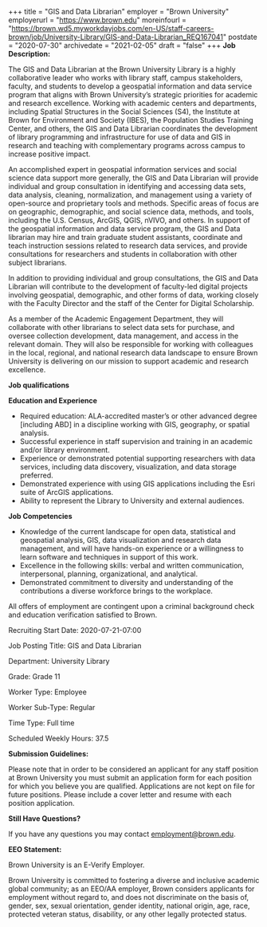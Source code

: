 +++
title = "GIS and Data Librarian" 
employer =  "Brown University"
employerurl = "https://www.brown.edu"
moreinfourl = "https://brown.wd5.myworkdayjobs.com/en-US/staff-careers-brown/job/University-Library/GIS-and-Data-Librarian_REQ167041"
postdate = "2020-07-30"
archivedate = "2021-02-05"
draft = "false"
+++
**Job Description:**

The GIS and Data Librarian at the Brown University Library is a highly collaborative leader who works with library staff, campus stakeholders, faculty, and students to develop a geospatial information and data service program that aligns with Brown University’s strategic priorities for academic and research excellence. Working with academic centers and departments, including Spatial Structures in the Social Sciences (S4), the Institute at Brown for Environment and Society (IBES), the Population Studies Training Center, and others, the GIS and Data Librarian coordinates the development of library programming and infrastructure for use of data and GIS in research and teaching with complementary programs across campus to increase positive impact.

An accomplished expert in geospatial information services and social science data support more generally, the GIS and Data Librarian will provide individual and group consultation in identifying and accessing data sets, data analysis, cleaning, normalization, and management using a variety of open-source and proprietary tools and methods. Specific areas of focus are on geographic, demographic, and social science data, methods, and tools, including the U.S. Census, ArcGIS, QGIS, nVIVO, and others. In support of the geospatial information and data service program, the GIS and Data librarian may hire and train graduate student assistants, coordinate and teach instruction sessions related to research data services, and provide consultations for researchers and students in collaboration with other subject librarians.

In addition to providing individual and group consultations, the GIS and Data Librarian will contribute to the development of faculty-led digital projects involving geospatial, demographic, and other forms of data, working closely with the Faculty Director and the staff of the Center for Digital Scholarship.

As a member of the Academic Engagement Department, they will collaborate with other librarians to select data sets for purchase, and oversee collection development, data management, and access in the relevant domain. They will also be responsible for working with colleagues in the local, regional, and national research data landscape to ensure Brown University is delivering on our mission to support academic and research excellence.

**Job qualifications**

**Education and Experience**

- Required education: ALA-accredited master’s or other advanced degree [including ABD] in a discipline working with GIS, geography, or spatial analysis.
- Successful experience in staff supervision and training in an academic and/or library environment. 
- Experience or demonstrated potential supporting researchers with data services, including data discovery, visualization, and data storage preferred.
- Demonstrated experience with using GIS applications including the Esri suite of ArcGIS applications.
- Ability to represent the Library to University and external audiences.

**Job Competencies**

- Knowledge of the current landscape for open data, statistical and geospatial analysis, GIS, data visualization and research data management, and will have hands-on experience or a willingness to learn software and techniques in support of this work.
- Excellence in the following skills: verbal and written communication, interpersonal, planning, organizational, and analytical. 
- Demonstrated commitment to diversity and understanding of the contributions a diverse workforce brings to the workplace. 

All offers of employment are contingent upon a criminal background check and education verification satisfied to Brown.

Recruiting Start Date: 2020-07-21-07:00

Job Posting Title: GIS and Data Librarian

Department: University Library

Grade: Grade 11

Worker Type: Employee

Worker Sub-Type: Regular

Time Type: Full time

Scheduled Weekly Hours: 37.5

**Submission Guidelines:**

Please note that in order to be considered an applicant for any staff position at Brown University you must submit an application form for each position for which you believe you are qualified. Applications are not kept on file for future positions. Please include a cover letter and resume with each position application.

**Still Have Questions?**

If you have any questions you may contact employment@brown.edu.
    
**EEO Statement:**

Brown University is an E-Verify Employer.

Brown University is committed to fostering a diverse and inclusive academic global community; as an EEO/AA employer, Brown considers applicants for employment without regard to, and does not discriminate on the basis of, gender, sex, sexual orientation, gender identity, national origin, age, race, protected veteran status, disability, or any other legally protected status.